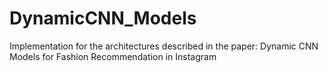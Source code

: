 # DynamicCNN_Models
Implementation for the architectures described in the paper: Dynamic CNN Models for Fashion Recommendation in Instagram
